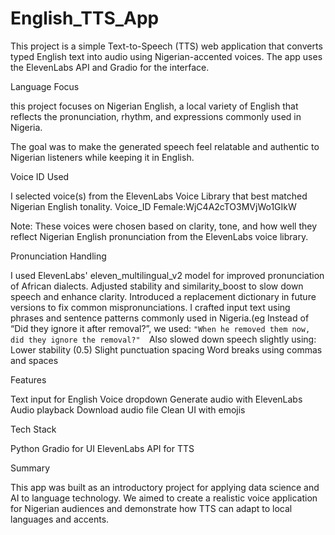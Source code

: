 #  English_TTS_App 

This project is a simple Text-to-Speech (TTS) web application that converts typed English text into audio using Nigerian-accented voices. The app uses the ElevenLabs API and Gradio for the interface.


 Language Focus
 
this project focuses on Nigerian English, a local variety of English that reflects the pronunciation, rhythm, and expressions commonly used in Nigeria. 

The goal was to make the generated speech feel relatable and authentic to Nigerian listeners while keeping it in English.


 Voice ID Used
 
I selected voice(s) from the ElevenLabs Voice Library that best matched Nigerian English tonality.
Voice_ID Female:WjC4A2cTO3MVjWo1GIkW

 Note: These voices were chosen based on clarity, tone, and how well they reflect Nigerian English pronunciation from the ElevenLabs voice library.


 Pronunciation Handling
 
I used ElevenLabs' eleven_multilingual_v2 model for improved pronunciation of African dialects.
Adjusted stability and similarity_boost to slow down speech and enhance clarity.
Introduced a replacement dictionary in future versions to fix common mispronunciations.
I crafted input text using phrases and sentence patterns commonly used in Nigeria.(eg  Instead of “Did they ignore it after removal?”, we used: 
   `"When he removed them now, did they ignore the removal?" 
`Also slowed down speech slightly using:
Lower stability (0.5)
Slight punctuation spacing
Word breaks using commas and spaces

Features

Text input for English
Voice dropdown
Generate audio with ElevenLabs
Audio playback
Download audio file
Clean UI with emojis

Tech Stack

Python
Gradio for UI
ElevenLabs API for TTS



 Summary

This app was built as an introductory project for applying data science and AI to language technology. We aimed to create a realistic voice application for Nigerian audiences and demonstrate how TTS can adapt to local languages and accents.
